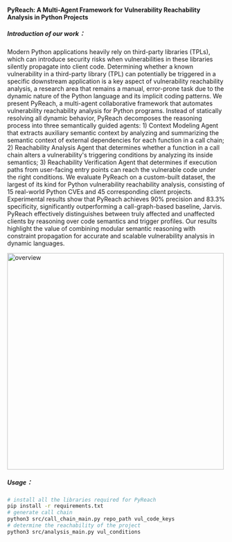 #### PyReach: A Multi-Agent Framework for Vulnerability Reachability Analysis in Python Projects

##### Introduction of our work：

Modern Python applications heavily rely on third-party libraries (TPLs), which can introduce security risks when vulnerabilities in these libraries silently propagate into client code.
Determining whether a known vulnerability in a third-party library (TPL) can potentially be triggered in a specific downstream application is a key aspect of vulnerability reachability analysis, a research area that remains a manual, error-prone task due to the dynamic nature of the Python language and its implicit coding patterns.
We present PyReach, a multi-agent collaborative framework that automates vulnerability reachability analysis for Python programs. Instead of statically resolving all dynamic behavior, PyReach decomposes the reasoning process into three semantically guided agents: 1) Context Modeling Agent that extracts auxiliary semantic context by analyzing and summarizing the semantic context of external dependencies for each function in a call chain; 2) Reachability Analysis Agent that determines whether a function in a call chain alters a vulnerability's triggering conditions by analyzing its inside semantics; 3) Reachability Verification Agent that determines if execution paths from user-facing entry points can reach the vulnerable code under the right conditions.
We evaluate PyReach on a custom-built dataset, the largest of its kind for Python vulnerability reachability analysis, consisting of 15 real-world Python CVEs and 45 corresponding client projects. Experimental results show that PyReach achieves 90\% precision and 83.3\% specificity, significantly outperforming a call-graph-based baseline, Jarvis.
PyReach effectively distinguishes between truly affected and unaffected clients by reasoning over code semantics and trigger profiles. 
Our results highlight the value of combining modular semantic reasoning with constraint propagation for accurate and scalable vulnerability analysis in dynamic languages.

<img src="https://anonymous.4open.science/r/paper-EB98/overview.png" alt="overview" width="500">

##### Usage：

```bash
# install all the libraries required for PyReach
pip install -r requirements.txt
# generate call chain
python3 src/call_chain_main.py repo_path vul_code_keys
# determine the reachability of the project
python3 src/analysis_main.py vul_conditions
```

